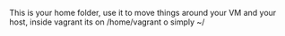 This is your home folder, use it to move things around your VM and your host, inside vagrant its on /home/vagrant o simply ~/
